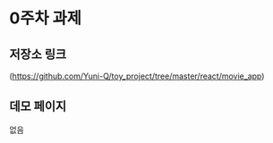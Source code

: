 # 0주차 과제

## 저장소 링크

(https://github.com/Yuni-Q/toy_project/tree/master/react/movie_app)

## 데모 페이지

없음
